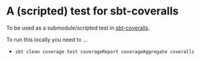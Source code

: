 # A (scripted) test for sbt-coveralls

To be used as a submodule/scripted test in [sbt-coveralls][].

To run this locally you need to ...

* `sbt clean coverage test coverageReport coverageAggregate coveralls`

[sbt-coveralls]: https://github.com/scoverage/sbt-coveralls
